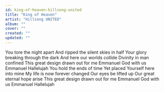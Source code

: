 ```yaml
---
id: king-of-heaven-hillsong-united
title: "King of Heaven"
artist: "Hillsong UNITED"
album: ""
cover: ""
created: ""
updated: ""
---
```


You tore the night apart
And ripped the silent skies in half
Your glory breaking through the dark
And here our worlds collide
Divinity in man confined
This great design drawn out for me
Emmanuel
God with us
Emmanuel
Hallelujah
You hold the ends of time
Yet placed Yourself here into mine
My life is now forever changed
Our eyes be lifted up
Our great eternal hope arise
This great design drawn out for me
Emmanuel
God with us
Emmanuel
Hallelujah